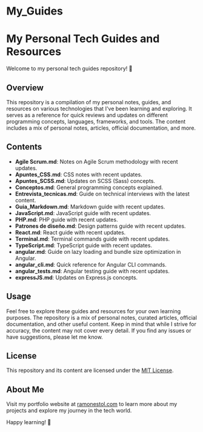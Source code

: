 # My_Guides
# My Personal Tech Guides and Resources

Welcome to my personal tech guides repository! 👋

## Overview

This repository is a compilation of my personal notes, guides, and resources on various technologies that I've been learning and exploring. It serves as a reference for quick reviews and updates on different programming concepts, languages, frameworks, and tools. The content includes a mix of personal notes, articles, official documentation, and more.

## Contents

- **Agile Scrum.md**: Notes on Agile Scrum methodology with recent updates.
- **Apuntes_CSS.md**: CSS notes with recent updates.
- **Apuntes_SCSS.md**: Updates on SCSS (Sass) concepts.
- **Conceptos.md**: General programming concepts explained.
- **Entrevista_tecnicas.md**: Guide on technical interviews with the latest content.
- **Guia_Markdown.md**: Markdown guide with recent updates.
- **JavaScript.md**: JavaScript guide with recent updates.
- **PHP.md**: PHP guide with recent updates.
- **Patrones de diseño.md**: Design patterns guide with recent updates.
- **React.md**: React guide with recent updates.
- **Terminal.md**: Terminal commands guide with recent updates.
- **TypeScript.md**: TypeScript guide with recent updates.
- **angular.md**: Guide on lazy loading and bundle size optimization in Angular.
- **angular_cli.md**: Quick reference for Angular CLI commands.
- **angular_tests.md**: Angular testing guide with recent updates.
- **expressJS.md**: Updates on Express.js concepts.

## Usage

Feel free to explore these guides and resources for your own learning purposes. The repository is a mix of personal notes, curated articles, official documentation, and other useful content. Keep in mind that while I strive for accuracy, the content may not cover every detail. If you find any issues or have suggestions, please let me know.

## License

This repository and its content are licensed under the [MIT License](LICENSE).

## About Me

Visit my portfolio website at [ramonestol.com](https://ramonestol.com) to learn more about my projects and explore my journey in the tech world.

Happy learning! 🚀
